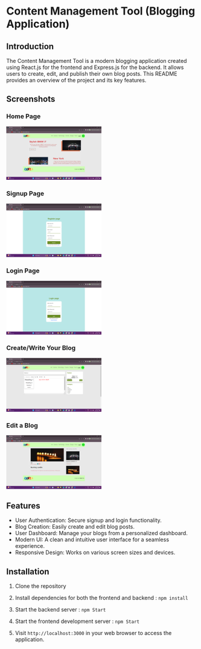 # Content Management Tool (Blogging Application)

## Introduction

The Content Management Tool is a modern blogging application created using React.js for the frontend and Express.js for the backend. It allows users to create, edit, and publish their own blog posts. This README provides an overview of the project and its key features.

<!-- 
Watch a demo of the Project Management Tool in action 
[![here](https://raw.githubusercontent.com/potdukhe12/Content-Management-Tool/main/Video-and-Screenshot/VideoPreview.png)](https://raw.githubusercontent.com/potdukhe12/Content-Management-Tool/main/Video-and-Screenshot/CMT.mp4).
-->

## Screenshots

### Home Page

<img src="https://raw.githubusercontent.com/potdukhe12/Content-Management-Tool/main/Video-and-Screenshot/Home.png" alt="Home Page" width="50%">

### Signup Page

<img src="https://raw.githubusercontent.com/potdukhe12/Content-Management-Tool/main/Video-and-Screenshot/Signup.png" alt="Signup Page" width="50%">

### Login Page

<img src="https://raw.githubusercontent.com/potdukhe12/Content-Management-Tool/main/Video-and-Screenshot/Login.png" alt="Login Page" width="50%">

### Create/Write Your Blog

<img src="https://raw.githubusercontent.com/potdukhe12/Content-Management-Tool/main/Video-and-Screenshot/WriteBlog.png" alt="WriteBlog" width="50%">

### Edit a Blog

<img src="https://raw.githubusercontent.com/potdukhe12/Content-Management-Tool/main/Video-and-Screenshot/EditBlog.png" alt="EditBlog" width="50%">

## Features

- User Authentication: Secure signup and login functionality.
- Blog Creation: Easily create and edit blog posts.
- User Dashboard: Manage your blogs from a personalized dashboard.
- Modern UI: A clean and intuitive user interface for a seamless experience.
- Responsive Design: Works on various screen sizes and devices.

## Installation

1. Clone the repository
   
2. Install dependencies for both the frontend and backend : `npm install`
   
3. Start the backend server : `npm Start`

4. Start the frontend development server : `npm Start`

5. Visit `http://localhost:3000` in your web browser to access the application.



